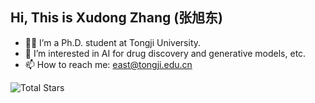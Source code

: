 ## Hi, This is Xudong Zhang (张旭东)

- 👨‍🎓 I’m a Ph.D. student at Tongji University.
- 👀 I’m interested in AI for drug discovery and generative models, etc.
- 📫 How to reach me: east@tongji.edu.cn

![Total Stars](https://github-readme-stats.vercel.app/api/?username=IsXudongZhang&repo=github-readme-stats,AMG,SFL,SeFMol&count_private=true&show_icons=true&theme=radical)

